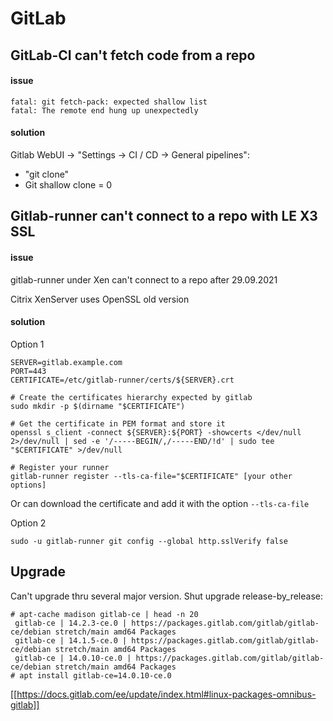 # GitLab
## GitLab-CI can't fetch code from a repo
#### issue
```
fatal: git fetch-pack: expected shallow list
fatal: The remote end hung up unexpectedly
```

#### solution
Gitlab WebUI -> "Settings -> CI / CD -> General pipelines":
  * "git clone"
  * Git shallow clone = 0

## Gitlab-runner can't connect to a repo with LE X3 SSL
#### issue 
gitlab-runner under Xen can't connect to a repo after 29.09.2021

Citrix XenServer uses OpenSSL old version

#### solution
Option 1
```
SERVER=gitlab.example.com
PORT=443
CERTIFICATE=/etc/gitlab-runner/certs/${SERVER}.crt

# Create the certificates hierarchy expected by gitlab
sudo mkdir -p $(dirname "$CERTIFICATE")

# Get the certificate in PEM format and store it
openssl s_client -connect ${SERVER}:${PORT} -showcerts </dev/null 2>/dev/null | sed -e '/-----BEGIN/,/-----END/!d' | sudo tee "$CERTIFICATE" >/dev/null

# Register your runner
gitlab-runner register --tls-ca-file="$CERTIFICATE" [your other options]
```
Or can download the certificate and add it with the option `--tls-ca-file`

Option 2
```
sudo -u gitlab-runner git config --global http.sslVerify false

```

## Upgrade
Can't upgrade thru several major version. Shut upgrade release-by_release:
```
# apt-cache madison gitlab-ce | head -n 20
 gitlab-ce | 14.2.3-ce.0 | https://packages.gitlab.com/gitlab/gitlab-ce/debian stretch/main amd64 Packages
 gitlab-ce | 14.1.5-ce.0 | https://packages.gitlab.com/gitlab/gitlab-ce/debian stretch/main amd64 Packages
 gitlab-ce | 14.0.10-ce.0 | https://packages.gitlab.com/gitlab/gitlab-ce/debian stretch/main amd64 Packages
# apt install gitlab-ce=14.0.10-ce.0
```

[[https://docs.gitlab.com/ee/update/index.html#linux-packages-omnibus-gitlab]]
